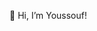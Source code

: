 👋 Hi, I’m Youssouf!

<!---
youssoufdasilva/youssoufdasilva is a ✨ special ✨ repository because its `README.md` (this file) appears on your GitHub profile.
You can click the Preview link to take a look at your changes.

Here are some ideas to get you started:

- 🔭 I’m currently working on ...
- 🌱 I’m currently learning ...
- 👯 I’m looking to collaborate on ...
- 🤔 I’m looking for help with ...
- 💬 Ask me about ...
- 📫 How to reach me: ...
- 😄 Pronouns: ...
- ⚡ Fun fact: ...

💻 This GitHub contains code to some of the projects, feel free to check the code out yourself!

https://github.com/vn7n24fzkq/github-profile-summary-cards/wiki/Toturial

<p align="center" width="100%">
  <img width="100%" src="https://raw.githubusercontent.com/youssoufdasilva/github-profile-summary-cards-example/master/profile-summary-card-output/github_dark/0-profile-details.svg" alt=""/>
</p>
<p align="center" width="100%">
  <img width="49%" src="https://raw.githubusercontent.com/youssoufdasilva/github-profile-summary-cards-example/master/profile-summary-card-output/github_dark/3-stats.svg" alt=""/>
  <img width="49%" src="https://raw.githubusercontent.com/youssoufdasilva/github-profile-summary-cards-example/master/profile-summary-card-output/github_dark/2-most-commit-language.svg" alt=""/>
</p>

https://planetscale.com/
https://clerk.com/
https://axiom.co/
--->

